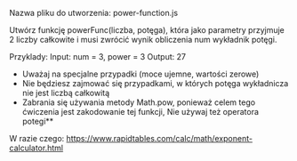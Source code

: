 Nazwa pliku do utworzenia: power-function.js

Utwórz funkcję powerFunc(liczba, potęga), która jako parametry przyjmuje 2 liczby całkowite i musi zwrócić wynik obliczenia num wykładnik potęgi.

Przyklady:
Input: num = 3, power = 3
Output: 27


- Uważaj na specjalne przypadki (moce ujemne, wartości zerowe)
- Nie będziesz zajmować się przypadkami, w których potęga wykładnicza nie jest liczbą całkowitą
- Zabrania się używania metody Math.pow, ponieważ celem tego ćwiczenia jest zakodowanie tej funkcji,
Nie używaj też operatora potegi**


W razie czego:
https://www.rapidtables.com/calc/math/exponent-calculator.html

